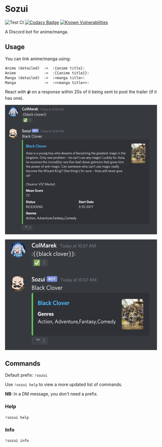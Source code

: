 # Sozui

![Test CI](https://github.com/ColMarek/sozui/workflows/test-workflow/badge.svg)
[![Codacy Badge](https://api.codacy.com/project/badge/Grade/17a474d963f14101b480b98fa25f8f40)](https://www.codacy.com/app/ColMarek/Sozui?utm_source=github.com&utm_medium=referral&utm_content=ColMarek/Sozui&utm_campaign=Badge_Grade)
[![Known Vulnerabilities](https://snyk.io/test/github/ColMarek/Sozui/badge.svg?targetFile=package.json)](https://snyk.io/test/github/ColMarek/Sozui?targetFile=package.json)

A Discord bot for anime/manga.

## Usage

You can link anime/manga using:

```
Anime (detailed)  ->  :{anime title}:
Anime             ->  :{{anime title}}:
Manga (detailed)  ->  :<manga title>:
Manga             ->  :<<manga title>>:
```

React with `📹` on a response within 20s of it being sent to post the trailer (if it has one).

![Detail](./img/detail.png)

![Mini](./img/mini.png)

## Commands

Default prefix: `!sozui`

Use `!sozui help` to view a more updated list of commands.

**NB:** In a DM message, you don't need a prefix.

### Help

`!sozui help`

### Info

`!sozui info`
